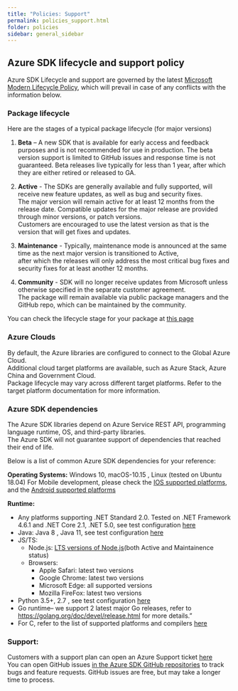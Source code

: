 ```yaml
---
title: "Policies: Support"
permalink: policies_support.html
folder: policies
sidebar: general_sidebar
---
```


## **Azure SDK lifecycle and support policy**

Azure SDK Lifecycle and support are governed by the latest [Microsoft Modern Lifecycle Policy](https://docs.microsoft.com/en-US/lifecycle/policies/modern), which will prevail in case of any conflicts with the information below.

### **Package lifecycle**

Here are the stages of a typical package lifecycle (for major versions)

1. **Beta** – A new SDK that is available for early access and feedback purposes and is not recommended for use in production.
   The beta version support is limited to GitHub issues and response time is not guaranteed. Beta releases live typically for less than 1 year, after which they are either retired or released to GA.

2. **Active** - The SDKs are generally available and fully supported, will receive new feature updates, as well as bug and security fixes.  
   The major version will remain active for at least 12 months from the release date. Compatible updates for the major release are provided through minor versions, or patch versions.  
   Customers are encouraged to use the latest version as that is the version that will get fixes and updates.

3. **Maintenance** - Typically, maintenance mode is announced at the same time as the next major version is transitioned to Active,  
   after which the releases will only address the most critical bug fixes and security fixes for at least another 12 months.

4. **Community** - SDK will no longer receive updates from Microsoft unless otherwise specified in the separate customer agreement.  
   The package will remain available via public package managers and the GitHub repo, which can be maintained by the community.

You can check the lifecycle stage for your package at [this page](https://azure.github.io/azure-sdk/releases/latest/index.html)

### **Azure Clouds**

By default, the Azure libraries are configured to connect to the Global Azure Cloud.  
Additional cloud target platforms are available, such as Azure Stack, Azure China and Government Cloud.  
Package lifecycle may vary across different target platforms. Refer to the target platform documentation for more information.

### **Azure SDK dependencies**

The Azure SDK libraries depend on Azure Service REST API, programming language runtime, OS, and third-party libraries.  
The Azure SDK will not guarantee support of dependencies that reached their end of life.

Below is a list of common Azure SDK dependencies for your reference:

**Operating Systems:** Windows 10, macOS-10.15 , Linux (tested on Ubuntu 18.04)
For Mobile development, please check the [IOS supported platforms](https://azure.github.io/azure-sdk/ios_design.html#ios-library-support), and the [Android supported platforms](https://azure.github.io/azure-sdk/android_design.html)

**Runtime:**

- Any platforms supporting .NET Standard 2.0. Tested on .NET Framework 4.6.1 and .NET Core 2.1, .NET 5.0, see test configuration [here](https://github.com/Azure/azure-sdk-for-net/blob/master/eng/pipelines/templates/stages/platform-matrix.json)
- Java: Java 8 , Java 11, see test configuration [here](https://github.com/Azure/azure-sdk-for-java/blob/master/eng/pipelines/templates/stages/platform-matrix.json)
- JS/TS:
  - Node.js: [LTS versions of Node.js](https://nodejs.org/about/releases/)(both Active and Maintainence status)
  - Browsers:
    - Apple Safari: latest two versions
    - Google Chrome: latest two versions
    - Microsoft Edge: all supported versions
    - Mozilla FireFox: latest two versions
- Python 3.5+, 2.7 , see test configuration [here](https://github.com/Azure/azure-sdk-for-python/blob/master/eng/pipelines/templates/stages/platform-matrix.json)
- Go runtime– we support 2 latest major Go releases, refer to https://golang.org/doc/devel/release.html for more details.”
- For C, refer to the list of supported platforms and compilers [here](https://azure.github.io/azure-sdk/clang_design.html)

### **Support**:

Customers with a support plan can open an Azure Support ticket [here](https://azure.microsoft.com/en-us/support/create-ticket/)  
You can open GitHub issues [in the Azure SDK GitHub repositories](https://github.com/Azure/azure-sdk/blob/master/README.md) to track bugs and feature requests. GitHub issues are free, but may take a longer time to process.
